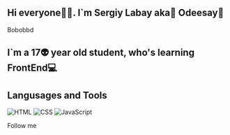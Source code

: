 ## Hi everyone👋💜. I`m Sergiy Labay aka🐙 Odeesay🔱

Bobobbd

## I`m a 17👽 year old student, who's learning FrontEnd💻

## Langusages and Tools
![HTML](https://img.shields.io/badge/-HTML-4f4d46?style=for-the-badge&logo=HTML5&logoColor=e39e27)
![CSS](https://img.shields.io/badge/-CSS-4f4d46?style=for-the-badge&logo=CSS3&logoColor=2759cf)
![JavaScript](https://img.shields.io/badge/-JavaScript-4f4d46?style=for-the-badge&logo=JavaScript)

Follow me
